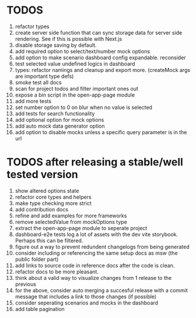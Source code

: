 # TODOS

1. refactor types
1. create server side function that can sync storage data for server side rendering. See if this is possible with Next.js
1. disable storage saving by default.
1. add required option to select/text/number mock options
1. add option to make scenario dashboard config expandable. reconsider
1. test selected value undefined logics in dashboard
1. types: refactor namings and cleanup and export more. (createMock args are important type defs)
1. smoke test all docs
1. scan for project todos and filter important ones out
1. expose a bin script in the open-app-page module
1. add more tests
1. set number option to 0 on blur when no value is selected
1. add tests for search functionality
1. add optional option for mock options
1. add auto mock data generator option
1. add option to disable mocks unless a specific query parameter is in the url

# TODOS after releasing a stable/well tested version

1. show altered options state
1. refactor core types and helpers
1. make type checking more strict
1. add contribution docs
1. refine and add examples for more frameworks
1. remove selectedValue from mockOptions type
1. extract the open-app-page module to seperate project
1. dashboard-e2e tests log a lot of assets with the dev vite storybook. Perhaps this can be filtered.
1. figure out a way to prevent redundent changelogs from being generated
1. consider including or referencing the same setup docs as msw (the public folder part)
1. add links to source code in reference docs after the code is clean.
1. refactor docs to be more pleasant.
1. think about a valid way to visualize changes from 1 release to the previous
1. for the above, consider auto merging a succesful release with a commit message that includes a link to those changes (if possible)
1. consider seperating scenarios and mocks in the dashboard
1. add table pagination
